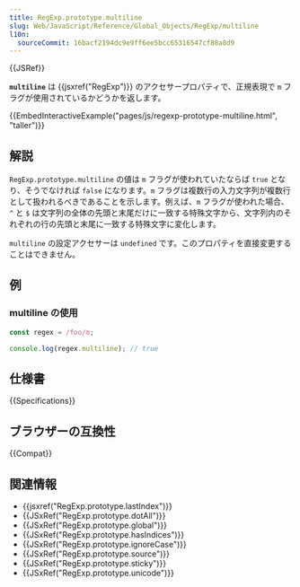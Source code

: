 ```yaml
---
title: RegExp.prototype.multiline
slug: Web/JavaScript/Reference/Global_Objects/RegExp/multiline
l10n:
  sourceCommit: 16bacf2194dc9e9ff6ee5bcc65316547cf88a8d9
---
```


{{JSRef}}

**`multiline`** は {{jsxref("RegExp")}} のアクセサープロパティで、正規表現で `m` フラグが使用されているかどうかを返します。

{{EmbedInteractiveExample("pages/js/regexp-prototype-multiline.html", "taller")}}

## 解説

`RegExp.prototype.multiline` の値は `m` フラグが使われていたならば `true` となり、そうでなければ `false` になります。`m` フラグは複数行の入力文字列が複数行として扱われるべきであることを示します。例えば、`m` フラグが使われた場合、`^` と `$` は文字列の全体の先頭と末尾だけに一致する特殊文字から、文字列内のそれぞれの行の先頭と末尾に一致する特殊文字に変化します。

`multiline` の設定アクセサーは `undefined` です。このプロパティを直接変更することはできません。

## 例

### multiline の使用

```js
const regex = /foo/m;

console.log(regex.multiline); // true
```

## 仕様書

{{Specifications}}

## ブラウザーの互換性

{{Compat}}

## 関連情報

- {{jsxref("RegExp.prototype.lastIndex")}}
- {{JSxRef("RegExp.prototype.dotAll")}}
- {{JSxRef("RegExp.prototype.global")}}
- {{JSxRef("RegExp.prototype.hasIndices")}}
- {{JSxRef("RegExp.prototype.ignoreCase")}}
- {{JSxRef("RegExp.prototype.source")}}
- {{JSxRef("RegExp.prototype.sticky")}}
- {{JSxRef("RegExp.prototype.unicode")}}
